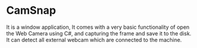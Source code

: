 # CamSnap
It is a window application, It comes with a very basic functionality of open the Web Camera using C#, and capturing the frame and save it to the disk. It can detect all external webcam which are connected to the machine.
